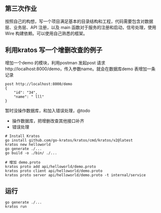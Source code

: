 ## 第三次作业
按照自己的构想，写一个项目满足基本的目录结构和工程，代码需要包含对数据层、业务层、API 注册，以及 main 函数对于服务的注册和启动，信号处理，使用 Wire 构建依赖。可以使用自己熟悉的框架。

## 利用kratos 写一个增删改查的例子
增加一个demo 的模块，利用postman 发起post 请求 http://localhost:8000/demo，传入参数name。就会在数据库demo 表增加一条记录

```
post http://localhost:8000/demo
{
    "id": "34",
    "name": " lll"
}
```
暂时没操作数据库，和加入错误处理，@todo 
* 操作数据库，把增删改查其他接口补齐
* 错误处理


```
# Install Kratos
go install github.com/go-kratos/kratos/cmd/kratos/v2@latest
kratos new helloworld
go generate ./...
go build -o ./bin/ ./...

# 增加 demo.proto
kratos proto add api/helloworld/demo.proto
kratos proto client api/helloworld/demo.proto
kratos proto server api/helloworld/demo.proto -t internal/service
```

## 运行
```
go generate ./...
kratos run 
```


